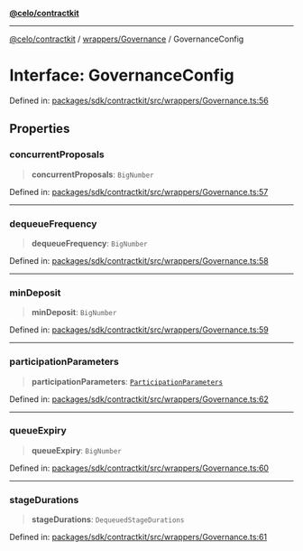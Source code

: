 [**@celo/contractkit**](../../../README.md)

***

[@celo/contractkit](../../../modules.md) / [wrappers/Governance](../README.md) / GovernanceConfig

# Interface: GovernanceConfig

Defined in: [packages/sdk/contractkit/src/wrappers/Governance.ts:56](https://github.com/celo-org/developer-tooling/blob/master/packages/sdk/contractkit/src/wrappers/Governance.ts#L56)

## Properties

### concurrentProposals

> **concurrentProposals**: `BigNumber`

Defined in: [packages/sdk/contractkit/src/wrappers/Governance.ts:57](https://github.com/celo-org/developer-tooling/blob/master/packages/sdk/contractkit/src/wrappers/Governance.ts#L57)

***

### dequeueFrequency

> **dequeueFrequency**: `BigNumber`

Defined in: [packages/sdk/contractkit/src/wrappers/Governance.ts:58](https://github.com/celo-org/developer-tooling/blob/master/packages/sdk/contractkit/src/wrappers/Governance.ts#L58)

***

### minDeposit

> **minDeposit**: `BigNumber`

Defined in: [packages/sdk/contractkit/src/wrappers/Governance.ts:59](https://github.com/celo-org/developer-tooling/blob/master/packages/sdk/contractkit/src/wrappers/Governance.ts#L59)

***

### participationParameters

> **participationParameters**: [`ParticipationParameters`](ParticipationParameters.md)

Defined in: [packages/sdk/contractkit/src/wrappers/Governance.ts:62](https://github.com/celo-org/developer-tooling/blob/master/packages/sdk/contractkit/src/wrappers/Governance.ts#L62)

***

### queueExpiry

> **queueExpiry**: `BigNumber`

Defined in: [packages/sdk/contractkit/src/wrappers/Governance.ts:60](https://github.com/celo-org/developer-tooling/blob/master/packages/sdk/contractkit/src/wrappers/Governance.ts#L60)

***

### stageDurations

> **stageDurations**: `DequeuedStageDurations`

Defined in: [packages/sdk/contractkit/src/wrappers/Governance.ts:61](https://github.com/celo-org/developer-tooling/blob/master/packages/sdk/contractkit/src/wrappers/Governance.ts#L61)
